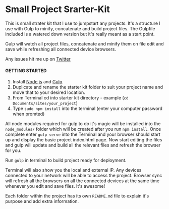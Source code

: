 # Small Project Srarter-Kit

This is small strater kit that I use to jumpstart any projects. It's a structure I use with Gulp to minify, concatenate and build project files. The Gulpfile included is a watered down version but it's really meant as a start point.

Gulp will watch all project files, concatenate and minify them on file edit and save while refreshing all connected device browsers.

Any issues hit me up on [Twitter](https://twitter.com/esksidedesign)

#### GETTING STARTED

1. Install [Node.js](https://nodejs.org/) and [Gulp](https://github.com/gulpjs/gulp/blob/master/docs/getting-started.md). 
2. Duplicate and rename the starter kit folder to suit your project name and move that to your desired location.
3. From Terminal cd into starter kit directory - example (`cd Documents/sites/your_project`)
4. Type `sudo npm install` into the terminal (enter your computer password when promted)

All node modules required for gulp to do it's magic will be installed into the `node_modules/` folder which will be created after you run `npm install`. Once complete enter `gulp serve` into the Terminal and your browser should start up and display the basic project index.html page. Now start editing the files and gulp will update and build all the relevant files and refresh the browser for you. 

Run `gulp` in terminal to build project ready for deployment.

Terminal will also show you the local and external IP. Any devices connected to your network will be able to access the project. Browser sync will refresh all the browsers on all the connected devices at the same time whenever you edit and save files. It's awesome!

Each folder within the project has its own `README.md` file to explain it's purpose and add extra information.

